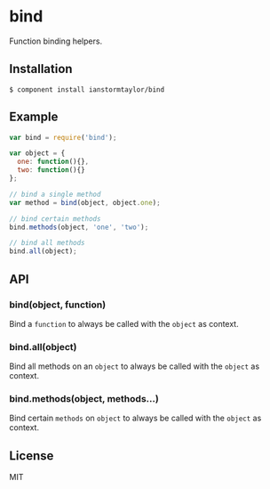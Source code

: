 # bind
  
  Function binding helpers.

## Installation

    $ component install ianstormtaylor/bind

## Example

```js
var bind = require('bind');

var object = {
  one: function(){},
  two: function(){}
};

// bind a single method
var method = bind(object, object.one);

// bind certain methods
bind.methods(object, 'one', 'two');

// bind all methods
bind.all(object);
```

## API

### bind(object, function)

  Bind a `function` to always be called with the `object` as context.

### bind.all(object)
  
  Bind all methods on an `object` to always be called with the `object` as context.

### bind.methods(object, methods...)

  Bind certain `methods` on `object` to always be called with the `object` as context.

## License

  MIT
